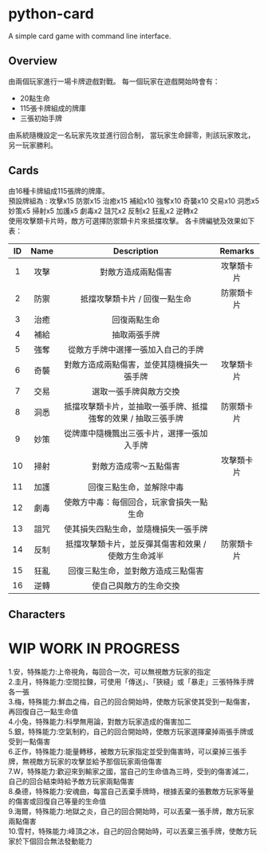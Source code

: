 # python-card
A simple card game with command line interface.
## Overview
由兩個玩家進行一場卡牌遊戲對戰。
每一個玩家在遊戲開始時會有：
* 20點生命
* 115張卡牌組成的牌庫
* 三張初始手牌

由系統隨機設定一名玩家先攻並進行回合制，
當玩家生命歸零，則該玩家敗北，另一玩家勝利。
## Cards
由16種卡牌組成115張牌的牌庫。  
預設牌組為 : 攻擊x15 防禦x15 治癒x15 補給x10 強奪x10 奇襲x10 交易x10 洞悉x5 妙策x5 掃射x5 加護x5 劇毒x2 詛咒x2 反制x2 狂亂x2 逆轉x2  
使用攻擊類卡片時，敵方可選擇防禦類卡片來抵擋攻擊。
各卡牌編號及效果如下表：

|  ID | Name | Description | Remarks |
| :--:   | :-----:  | :----: | :-----: |
| 1 | 攻擊 | 對敵方造成兩點傷害 | 攻擊類卡片 |
| 2 | 防禦 | 抵擋攻擊類卡片 / 回復一點生命  | 防禦類卡片 |
| 3 | 治癒 |  回復兩點生命  |  |
| 4 | 補給 | 抽取兩張手牌  |  |
| 5 | 強奪 | 從敵方手牌中選擇一張加入自己的手牌  |  |
| 6 | 奇襲 | 對敵方造成兩點傷害，並使其隨機損失一張手牌  | 攻擊類卡片 |
| 7 | 交易 | 選取一張手牌與敵方交換  |  |
| 8 | 洞悉 | 抵擋攻擊類卡片，並抽取一張手牌、抵擋強奪的效果 / 抽取三張手牌  | 防禦類卡片 |
| 9 | 妙策 | 從牌庫中隨機飄出三張卡片，選擇一張加入手牌  |  |
| 10 | 掃射 | 對敵方造成零～五點傷害  | 攻擊類卡片 |
| 11 | 加護 | 回復三點生命，並解除中毒 |  |
| 12 | 劇毒 | 使敵方中毒：每個回合，玩家會損失一點生命  |  |
| 13 | 詛咒 | 使其損失四點生命，並隨機損失一張手牌  |  |
| 14 | 反制 | 抵擋攻擊類卡片，並反彈其傷害和效果 / 使敵方生命減半  | 防禦類卡片 |
| 15 | 狂亂 | 回復三點生命，並對敵方造成三點傷害 |  |
| 16 | 逆轉 | 使自己與敵方的生命交換  | <br> |
## Characters
# WIP WORK IN PROGRESS
1.安，特殊能力:上帝視角，每回合一次，可以無視敵方玩家的指定  
2.圭月，特殊能力:空間拉鍊，可使用「傳送」、「狹縫」或「暴走」三張特殊手牌各一張  
3.梅，特殊能力:鮮血之梅，自己的回合開始時，使敵方玩家使其受到一點傷害，再回復自己一點生命值  
4.小兔，特殊能力:科學無用論，對敵方玩家造成的傷害加二  
5.銀，特殊能力:空氣制約，自己的回合開始時，使敵方玩家選擇棄掉兩張手牌或受到一點傷害  
6.正作，特殊能力:能量轉移，被敵方玩家指定並受到傷害時，可以棄掉三張手牌，無視敵方玩家的攻擊並給予那個玩家兩倍傷害  
7.W，特殊能力:歡迎來到輸家之國，當自己的生命值為三時，受到的傷害減二，自己的回合結束時給予敵方玩家兩點傷害  
8.桑德，特殊能力:安魂曲，每當自己丟棄手牌時，根據丟棄的張數敵方玩家等量的傷害或回復自己等量的生命值  
9.海爾，特殊能力:地獄之炎，自己的回合開始時，可以丟棄一張手牌，敵方玩家兩點傷害  
10.雪村，特殊能力:峰頂之冰，自己的回合開始時，可以丟棄三張手牌，使敵方玩家於下個回合無法發動能力  
